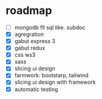 # roadmap


- [ ] mongodb fll sql like. subdoc
- [x] agregration
- [x] gabut express 3
- [x] gabut redux
- [x] css ws3
- [x] sass
- [x] slicing ui design
- [x] farmwork: bootstarp, tailwind
- [x] slicing ui design with framework
- [x] automatic testing

